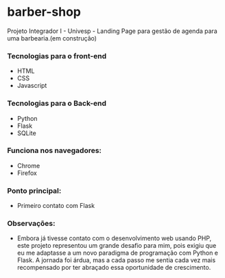 # barber-shop
Projeto Integrador I - Univesp - Landing Page para gestão de agenda para uma barbearia.(em construção)

### Tecnologias para o front-end
- HTML
- CSS
- Javascript

### Tecnologias para o Back-end
- Python
- Flask
- SQLite

### Funciona nos navegadores:
- Chrome
- Firefox

### Ponto principal:
- Primeiro contato com Flask

### Observações:
- Embora já tivesse contato com o desenvolvimento web usando PHP, este projeto representou um grande desafio para mim, pois exigiu que eu me adaptasse a um novo paradigma de programação com Python e Flask. A jornada foi árdua, mas a cada passo me sentia cada vez mais recompensado por ter abraçado essa oportunidade de crescimento.
